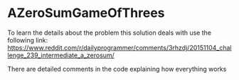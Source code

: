 # AZeroSumGameOfThrees

To learn the details about the problem this solution deals with use the following link: https://www.reddit.com/r/dailyprogrammer/comments/3rhzdj/20151104_challenge_239_intermediate_a_zerosum/

There are detailed comments in the code explaining how everything works

